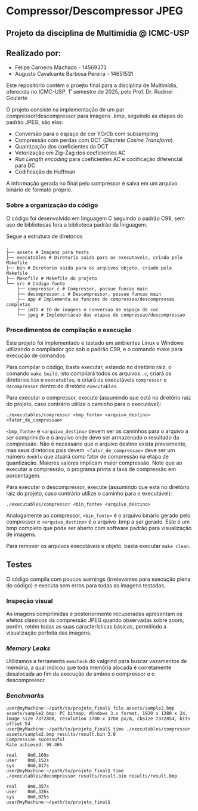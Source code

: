 # Compressor/Descompressor JPEG

## Projeto da disciplina de Multimídia @ ICMC-USP

## Realizado por:
- Felipe Carneiro Machado - 14569373    
- Augusto Cavalcante Barbosa Pereira - 14651531


Este repositório contém o proejto final para a disciplina de Multimídia, oferecida no ICMC-USP, 1˚ semestre de 2025, pelo Prof. Dr. Rudinei Goularte

O projeto consiste na implementação de um par compressor/descompressor para imagens .bmp, seguindo as etapas do padrão JPEG, são elas:
- Conversão para o espaço de cor YCrCb com subsampling
- Compressão com perdas com DCT (*Discrete Cosine Transform*)
- Quantização dos coeficientes da DCT
- Vetorização em Zig-Zag dos coeficientes AC
- *Run Length encoding* para coeficientes AC e codificação diferencial para DC
- Codificação de Huffman 

A informação gerada no final pelo compressor é salva em um arquivo binário de formato próprio.

### Sobre a organização do código

O código foi desenvolvido em linguagem C seguindo o padrão C99, sem uso de bibliotecas fora a biblioteca padrão da linguagem.

Segue a estrutura de diretórios

```
.
├── assets # Imagens para tests
├── executables # Diretorio saida para os executaveis, criado pelo Makefile
├── bin # Diretorio saida para os arquivos objeto, criado pelo Makefile
├── Makefile # Makefile do projeto
└── src # Codigo fonte
    ├── compressor.c # Compressor, possue funcao main
    ├── decompressor.c # Descompressor, possue funcao main
    ├── app # Implementa as funcoes de compressao/descompressao completas
    ├── imIO # IO de imagens e conversao de espaço de cor
    └── jpeg # Implementacao das etapas de compressao/descompressao
```

### Procedimentos de compilação e execução

Este projeto foi implementado e testado em ambientes Linux e Windows utilizando o compilador gcc sob o padrão C99, e o comando make para execução de comandos.

Para compilar o código, basta executar, estando no diretório raiz, o comando `make build`, isto compilará todos os arquivos `.c`, criará os diretórios `bin` e `executables`, e criará os executáveis `compressor` e `decompressor` dentro do diretório `executables`.

Para executar o compressor, execute (assumindo que está no diretório raiz do projeto, caso contrário utilize o caminho para o executável):

```
./executables/compressor <bmp_fonte> <arquivo_destino> <fator_de_compressao>
```

`<bmp_fonte>` e `<arquivo_destino>` devem ser os caminhos para o arquivo a ser comprimido e o arquivo onde deve ser armazenado o resultado da compressão. Não é necessário que o arquivo destino exista previamente, mas seus diretórios pais devem. `<fator_de_compressao>` deve ser um número `double` que atuará como fator de compressão na etapa de quantização. Maiores valores implicam maior compressão. Note que ao executar a compressão, o programa printa a taxa de compressão em porcentagem.

Para executar o descompressor, execute (assumindo que está no diretório raiz do projeto, caso contrário utilize o caminho para o executável):

```
./executables/compressor <bin_fonte> <arquivo_destino>
```

Analogamente ao compressor, `<bin_fonte>` é o arquivo binário gerado pelo compressor e `<arquivo_destino>` é o arquivo .bmp a ser gerado. Este é um bmp completo que pode ser aberto com software padrão para visualização de imagens.

Para remover os arquivos executáveis e objeto, basta executar `make clean`.

## Testes 

O código compila com poucos warnings (irrelevantes para execução plena do código) e executa sem erros para todas as imagens testadas.


### Inspeção visual

As imagens comprimidas e posteriormente recuperadas apresentam os efeitos clássicos da compressão JPEG quando observadas sobre zoom, porém, retém todas as suas características básicas, permitindo a visualização perfeita das imagens.

### *Memory Leaks*

Utilizamos a ferramenta `memcheck` do valgrind para buscar vazamentos de memória, a qual indicou que toda memória alocada é corretamente desalocada ao fim da execução de ambos o compressor e o descompressor.

### *Benchmarks*

```
user@myMachine:~/path/to/projeto_final$ file assets/sample2.bmp 
assets/sample2.bmp: PC bitmap, Windows 3.x format, 1920 x 1280 x 24, image size 7372800, resolution 3780 x 3780 px/m, cbSize 7372854, bits offset 54
user@myMachine:~/path/to/projeto_final$ time ./executables/compressor assets/sample2.bmp results/result.bin 3.0
Compression sucessuful
Rate achieved: 98.46%

real    0m0,169s
user    0m0,152s
sys     0m0,017s
user@myMachine:~/path/to/projeto_final$ time ./executables/decompressor results/result.bin results/result.bmp

real    0m0,357s
user    0m0,326s
sys     0m0,025s
user@myMachine:~/path/to/projeto_final$ 

```
